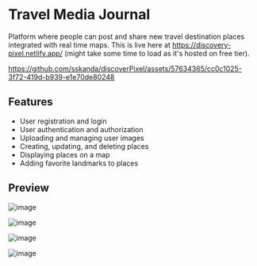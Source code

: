 # Travel Media Journal
Platform where people can post and share new travel destination places integrated with real time maps.
This is live here at https://discovery-pixel.netlify.app/ (might take some time to load as it's hosted on free tier).

https://github.com/sskanda/discoverPixel/assets/57634365/cc0c1025-3f72-419d-b939-e1e70de80248

## Features
- User registration and login
- User authentication and authorization
- Uploading and managing user images
- Creating, updating, and deleting places
- Displaying places on a map
- Adding favorite landmarks to places

## Preview
![image](https://github.com/sskanda/discoverPixel/assets/57634365/2231c0e7-ce70-4345-a33d-83858d0335fd)

![image](https://github.com/sskanda/discoverPixel/assets/57634365/29fbd0e2-6134-4631-b29d-74dc0c1f4502)

![image](https://github.com/sskanda/discoverPixel/assets/57634365/ed58c2a7-b9cc-4fb5-9cd0-11e2c245b25c)

![image](https://github.com/sskanda/discoverPixel/assets/57634365/5f1bd6ac-2261-45c5-b8c8-b842d480a2ad)


